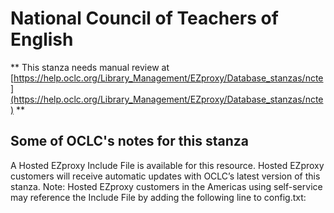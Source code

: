 # National Council of Teachers of English
** This stanza needs manual review at [https://help.oclc.org/Library_Management/EZproxy/Database_stanzas/ncte](https://help.oclc.org/Library_Management/EZproxy/Database_stanzas/ncte) **

## Some of OCLC's notes for this stanza

A Hosted EZproxy Include File is available for this resource. Hosted EZproxy customers will receive automatic updates with OCLC&rsquo;s latest version of this stanza. Note: Hosted EZproxy customers in the Americas using self-service may reference the Include File by adding the following line to config.txt:

&nbsp;
